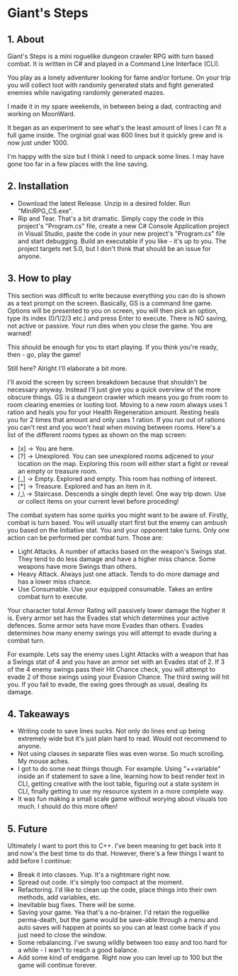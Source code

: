 # Giant's Steps


## 1. About

Giant's Steps is a mini roguelike dungeon crawler RPG with turn based combat. It is written in C# and played
in a Command Line Interface (CLI).

You play as a lonely adventurer looking for fame and/or fortune. On your trip you will collect loot
with randomly generated stats and fight generated enemies while navigating randomly generated mazes.

I made it in my spare weekends, in between being a dad, contracting and working on MoonWard.

It began as an experiment to see what's the least amount of lines I can fit a full game inside.
The orginial goal was 600 lines but it quickly grew and is now just under 1000.

I'm happy with the size but I think I need to unpack some lines.
I may have gone too far in a few places with the line saving.


## 2. Installation

- Download the latest Release. Unzip in a desired folder. Run "MiniRPG_CS.exe".
- Rip and Tear. That's a bit dramatic. Simply copy the code in this project's "Program.cs" file, create a new
C# Console Application project in Visual Studio, paste the code in your new project's "Program.cs" file
and start debugging. Build an executable if you like - it's up to you. The project targets net 5.0,
but I don't think that should be an issue for anyone.


## 3. How to play

This section was difficult to write because everything you can do is shown as a text prompt on
the screen. Basically, GS is a command line game. Options will be presented to you on screen, you
will then pick an option, type its index (0/1/2/3 etc.) and press Enter to execute. There is NO saving,
not active or passive. Your run dies when you close the game. You are warned!

This should be enough for you to start playing. If you think you're ready, then - go, play the game!

Still here? Alright I'll elaborate a bit more.

I'll avoid the screen by screen breakdown because that shouldn't be necessary anyway. Instead I'll
just give you a quick overview of the more obscure things. GS is a dungeon crawler which means you
go from room to room clearing enemies or looting loot. Moving to a new room always uses 1 ration and heals
you for your Health Regeneration amount. Resting heals you for 2 times that amount and only uses 1 ration.
If you run out of rations you can't rest and you won't heal when moving between rooms. Here's a list of
the different rooms types as shown on the map screen:

- <div>[x] -> You are here.</div>
- \[?] -> Unexplored. You can see unexplored rooms adjcened to your location on the map. Exploring this
room will either start a fight or reveal an empty or treasure room.
- \[_] -> Empty. Explored and empty. This room has nothing of interest.
- \[*] -> Treasure. Explored and has an item in it.
- /_\\ -> Staircase. Descends a single depth level. One way trip down. Use or collect items on your
current level before proceding!

The combat system has some quirks you might want to be aware of. Firstly, combat is turn based. You will
usually start first but the enemy can ambush you based on the Initiative stat. You and your opponent take
turns. Only one action can be performed per combat turn. Those are:

- Light Attacks. A number of attacks based on the weapon's Swings stat. They tend to do less damage and
have a higher miss chance. Some weapons have more Swings than others.
- Heavy Attack. Always just one attack. Tends to do more damage and has a lower miss chance.
- Use Consumable. Use your equipped consumable. Takes an entire combat turn to execute.

Your character total Armor Rating will passively lower damage the higher it is. Every armor set has the
Evades stat which determines your active defences. Some armor sets have more Evades than others. Evades
determines how many enemy swings you will attempt to evade during a combat turn.

For example. Lets say the enemy uses Light Attacks with a weapon that has a Swings stat of 4 and you
have an armor set with an Evades stat of 2. If 3 of the 4 enemy swings pass their Hit Chance check, you
will attempt to evade 2 of those swings using your Evasion Chance. The third swing will hit you. If
you fail to evade, the swing goes through as usual, dealing its damage.


## 4. Takeaways

- Writing code to save lines sucks. Not only do lines end up being extremely wide but it's just plain
hard to read. Would not recommend to anyone.
- Not using classes in separate files was even worse. So much scrolling. My mouse aches.
- I got to do some neat things though. For example. Using "++variable" inside an if statement to save a line,
learning how to best render text in CLI, getting creative with the loot table, figuring out a state
system in CLI, finally getting to use my resource system in a more complete way.
- It was fun making a small scale game without worying about visuals too much. I should do this more often!


## 5. Future
Ultimately I want to port this to C++. I've been meaning to get back into it and now's the best time to do that.
However, there's a few things I want to add before I continue:

- Break it into classes. Yup. It's a nightmare right now.
- Spread out code. it's simply too compact at the moment.
- Refactoring. I'd like to clean up the code, place things into their own methods, add variables, etc.
- Inevitable bug fixes. There will be some.
- Saving your game. Yea that's a no-brainer. I'd retain the roguelike perma-death, but the game would be
save-able through a menu and auto saves will happen at points so you can at least come back if you just
need to close the window.
- Some rebalancing. I've swung wildly between too easy and too hard for a while - I wan't to reach a good balance.
- Add some kind of endgame. Right now you can level up to 100 but the game will continue forever.